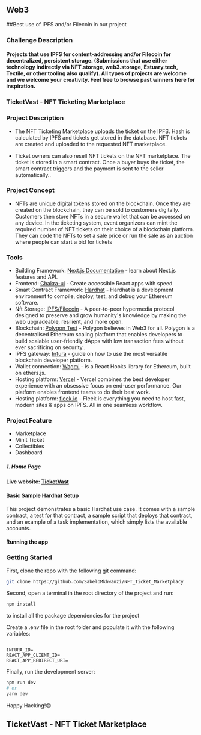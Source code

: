 ## Web3
##Best use of IPFS and/or Filecoin in our project

### Challenge Description
#### Projects that use IPFS for content-addressing and/or Filecoin for decentralized, persistent storage. (Submissions that use either technology indirectly via NFT.storage, web3.storage, Estuary.tech, Textile, or other tooling also qualify). All types of projects are welcome and we welcome your creativity. Feel free to browse past winners here for inspiration.



### TicketVast - NFT Ticketing Marketplace

### Project Description

- The NFT Ticketing Marketplace uploads the ticket on the IPFS. Hash is calculated by IPFS and tickets get stored in the database. NFT tickets are created and uploaded to the requested NFT marketplace.

- Ticket owners can also resell NFT tickets on the NFT marketplace. The ticket is stored in a smart contract. Once a buyer buys the ticket, the smart contract triggers and the payment is sent to the seller automatically..

### Project Concept

- NFTs are unique digital tokens stored on the blockchain. Once they are created on the blockchain, they can be sold to customers digitally. Customers then store NFTs in a secure wallet that can be accessed on any device.
In the ticketing system, event organizers can mint the required number of NFT tickets on their choice of a blockchain platform. They can code the NFTs to set a sale price or run the sale as an auction where people can start a bid for tickets

### Tools

- Building Framework: [Next.js Documentation](https://nextjs.org/docs) - learn about Next.js features and API.
- Frontend: [Chakra-ui](https://chakra-ui.com/) - Create accessible React apps with speed
- Smart Contract Framework: [Hardhat](https://hardhat.org/getting-started/) - Hardhat is a development environment to compile, deploy, test, and debug your Ethereum software.
- Nft Storage: [IPFS/Filecoin](https://docs.ipfs.io/concepts/how-ipfs-works/) - A peer-to-peer hypermedia protocol designed to preserve and grow humanity's knowledge
by making the web upgradeable, resilient, and more open.
- Blockchain: [Polygon Test](https://polygon.technology/) - Polygon believes in Web3 for all. Polygon is a decentralised Ethereum scaling platform that enables developers to build scalable user-friendly dApps with low transaction fees without ever sacrificing on security..
- IPFS gateway: [Infura](https://docs.infura.io/infura/networks/ethereum) - guide on how to use the most versatile blockchain developer platform.
- Wallet connection: [Wagmi](https://wagmi-xyz.vercel.app/) - is a React Hooks library for Ethereum, built on ethers.js.
- Hosting platform: [Vercel](https://vercel.com/home) - Vercel combines the best developer experience with an obsessive focus on end-user performance.
Our platform enables frontend teams to do their best work.
- Hosting platform: [fleek.io](https://app.fleek.co/) - Fleek is everything you need to host fast, modern sites & apps on IPFS. All in one seamless workflow.

### Project Feature

- Marketplace
- Minit Ticket
- Collectibles
- Dashboard

##### 1. Home Page



#### Live website: [TicketVast](https://ticketvastnft.vercel.app/)

#### Basic Sample Hardhat Setup

This project demonstrates a basic Hardhat use case. It comes with a sample contract, a test for that contract, a sample script that deploys that contract, and an example of a task implementation, which simply lists the available accounts.

#### Running the app

### Getting Started

First, clone the repo with the following git command:

```bash
git clone https://github.com/SabeloMkhwanzi/NFT_Ticket_Marketplacy
```

Second, open a terminal in the root directory of the project and run:

```bash
npm install
```

to install all the package dependencies for the project

Create a .env file in the root folder and populate it with the following variables:

```

INFURA_ID=
REACT_APP_CLIENT_ID=
REACT_APP_REDIRECT_URI=

```

Finally, run the development server:

```bash
npm run dev
# or
yarn dev
```

Happy Hacking!😊

## TicketVast - NFT Ticket Marketplace
